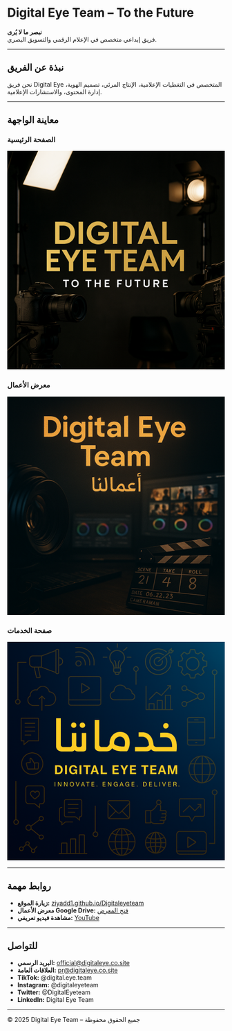 # Digital Eye Team – To the Future

**نبصر ما لا يُرى**  
فريق إبداعي متخصص في الإعلام الرقمي والتسويق البصري.

---

## نبذة عن الفريق
نحن فريق Digital Eye المتخصص في التغطيات الإعلامية، الإنتاج المرئي، تصميم الهوية، إدارة المحتوى، والاستشارات الإعلامية.

---

## معاينة الواجهة

### الصفحة الرئيسية
![Hero Background](hero-bg.jpg)

### معرض الأعمال
![Portfolio Background](portfolio-bg.jpg)

### صفحة الخدمات
![Services Background](services-bg.jpg)

---

## روابط مهمة

- **زيارة الموقع:** [ziyadd1.github.io/Digitaleyeteam](https://ziyadd1.github.io/Digitaleyeteam/)
- **معرض الأعمال Google Drive:** [فتح المعرض](https://drive.google.com/drive/folders/1Jr95wM8h7TppfD30eUCXiBCl1MiMTu7M?usp=share_link)
- **مشاهدة فيديو تعريفي:** [YouTube](https://youtu.be/7tp9fA9-e9I?feature=shared)

---

## للتواصل

- **البريد الرسمي:** official@digitaleye.co.site  
- **العلاقات العامة:** pr@digitaleye.co.site  
- **TikTok:** @digital.eye.team  
- **Instagram:** @digitaleyeteam  
- **Twitter:** @DigitalEyeteam  
- **LinkedIn:** Digital Eye Team

---

© 2025 Digital Eye Team – جميع الحقوق محفوظة
